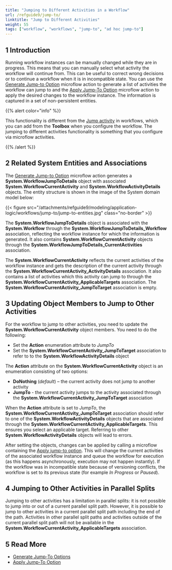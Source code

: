 ```yaml
---
title: "Jumping to Different Activities in a Workflow"
url: /refguide9/jump-to/
linktitle: "Jump to Different Activities"
weight: 55
tags: ["workflow", "workflows", "jump-to", "ad hoc jump-to"]
---
```

## 1 Introduction

Running workflow instances can be manually changed while they are in progress. This means that you can manually select what activity the workflow will continue from. This can be useful to correct wrong decisions or to continue a workflow when it is in incompatible state. You can use the [Generate Jump-to Option](/refguide9/generate-jump-to-options/) microflow action to generate a list of activities the workflow can jump to and the [Apply Jump-To Option](/refguide9/apply-jump-to-option/) microflow action to apply the desired changes to the workflow instance. The information is captured in a set of non-persistent entities.

{{% alert color="info" %}}

This functionality is different from the [Jump activity](/refguide9/jump-activity/) in workflows, which you can add from the **Toolbox** when you configure the workflow. The jumping to different activities functionality is something that you configure via microflow activities. 

{{% /alert %}}

## 2 Related System Entities and Associations

The [Generate Jump-to Option](/refguide9/generate-jump-to-options/) microflow action generates a **System.WorkflowJumpToDetails** object with associated **System.WorkflowCurrentActivity** and **System.WorkflowActivityDetails** objects. The entity structure is shown in the image of the System domain model below:

{{< figure src="/attachments/refguide9/modeling/application-logic/workflows/jump-to/jump-to-entities.jpg" class="no-border" >}}

The **System.WorkflowJumpToDetails** object is associated with the **System.Workflow** through the **System.WorkflowJumpToDetails_Workflow** association, reflecting the workflow instance for which the information is generated. It also contains **System.WorkflowCurrentActivity** objects through the **System.WorkflowJumpToDetails_CurrentActivities** association. 

The **System.WorkflowCurrentActivity** reflects the current activities of the workflow instance and gets the description of the current activity through the **System.WorkflowCurrentActivity_ActivityDetails** association. It also contains a list of activities which this activity can jump to through the **System.WorkflowCurrentActivity_ApplicableTargets** association. The **System.WorkflowCurrentActivity_JumpToTarget** association is empty.

## 3 Updating Object Members to Jump to Other Activities

For the workflow to jump to other activities, you need to update the **System.WorkflowCurrentActivity** object members. You need to do the following:

* Set the **Action** enumeration attribute to *JumpTo*
* Set the **System.WorkflowCurrentActivity_JumpToTarget** association to refer to to the **System.WorkflowActivityDetails** object

The **Action** attribute on the **System.WorkflowCurrentActivity** object is an enumeration consisting of two options:

* **DoNothing** (*default*) – the current activity does not jump to another activity
* **JumpTo** - the current activity jumps to the activity associated through the **System.WorkflowCurrentActivity_JumpToTarget** association

When the **Action** attribute is set to *JumpTo*, the **System.WorkflowCurrentActivity_JumpToTarget** association should refer to one of the **System.WorkflowActivityDetails** objects that are associated through the **System.WorkflowCurrentActivity_ApplicableTargets**. This ensures you select an applicable target. Referring to other **System.WorkflowActivityDetails** objects will lead to errors.

After setting the objects, changes can be applied by calling a microflow containing the [Apply jump-to option](/refguide9/apply-jump-to-option/). This will change the current activities of the associated workflow instance and queue the workflow for execution (as this happens asynchronously, execution may not happen instantly). If the workflow was in incompatible state because of versioning conflicts, the workflow is set to its previous state (for example *In Progress* or *Paused*).

## 4 Jumping to Other Activities in Parallel Splits

Jumping to other activities has a limitation in parallel splits: it is not possible to jump into or out of a current parallel split path. However, it is possible to jump to other activities in a current parallel split path including the end of the path. Activities in other parallel split paths and activities outside of the current parallel split path will not be available in the **System.WorkflowCurrentActivity_ApplicableTargets** association.

## 5 Read More

* [Generate Jump-To Options](/refguide9/generate-jump-to-options/)
* [Apply Jump-To Option](/refguide9/apply-jump-to-option/)
